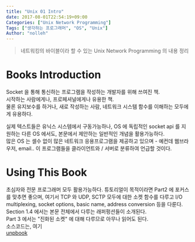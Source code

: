 ```yaml
---
title: "Unix 01 Intro"
date: 2017-08-01T22:54:19+09:00
Categories: ["Unix Network Programming"]
Tags: ["생각하는 프로그래머", "OS", "Unix"]
Author: "nolleh"
---
```


> 네트워킹의 바이블이라 할 수 있는 Unix Network Programming 의 내용 정리

# Books Introduction
Socket 을 통해 통신하는 프로그램을 작성하는 개발자를 위해 쓰여진 책.  
시작하는 사람에게나, 프로페셔널에게나 유용한 책.  
물론 유지보수를 하거나, 새로 작성하는 사람, 네트워크 시스템 함수를 이해하는 모두에게 유용하다.  

실제 텍스트들은 유닉스 시스템에서 구동가능하나, OS 에 독립적인 socket api 를 지원하는 다른 OS 에서도, 본문에서 제안하는 일반적인 개념을 활용가능하다.  
많은 OS 는 셀수 없이 많은 네트워크 응용프로그램을 제공하고 있으며 - 예컨데 웹브라우저, email.. 
이 프로그램들을 클라이언트와 / 서버로 분류하여 언급할 것이다.  

# Using This Book
초심자와 전문 프로그래머 모두 활용가능하다. 튜토리얼이 목적이라면 Part2 에 포커스를 맞추면 좋으며,  여기서 TCP 와 UDP, SCTP 모두에 대한 소켓 함수를 다루고 I/O multiplexing, socket options, basic name, address conversion 등을 다룬다.  
Section 1.4 에서는 본문 전체에서 다루는 래퍼펑션들이 소개된다.  
Part 3 에서는 "진화된 소켓" 에 대해 다루므로 아무나 읽어도 된다.  
소스코드는, 여기  
[unpbook](www.unpbook.com)
